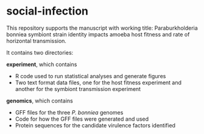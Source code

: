 # social-infection

This repository supports the manuscript with working title: Paraburkholderia bonniea symbiont strain identity impacts amoeba host fitness and rate of horizontal transmission.

It contains two directories:

**experiment**, which contains
* R code used to run statistical analyses and generate figures
* Two text format data files, one for the host fitness experiment and another for the symbiont transmission experiment

**genomics**, which contains
* GFF files for the three *P. bonniea* genomes
* Code for how the GFF files were generated and used    
* Protein sequences for the candidate virulence factors identified
